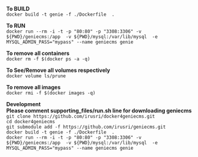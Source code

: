 
**To BUILD**  
`docker build -t genie -f ./Dockerfile  .`  

**To RUN**  
`docker run --rm -i -t -p "80:80" -p "3308:3306" -v ${PWD}/geniecms:/app  -v ${PWD}/mysql:/var/lib/mysql  -e MYSQL_ADMIN_PASS="mypass" --name geniecms genie`  

**To remove all containers**  
`docker rm -f $(docker ps -a -q)` 
  
**To See/Remove all volumes respectively**  
`docker volume ls/prune`  

**To remove all images**  
`docker rmi -f $(docker images -q)`

**Development**   
**Please comment supporting_files/run.sh line for downloading geniecms**  
`git clone https://github.com/irusri/docker4geniecms.git`  
`cd docker4geniecms`  
`git submodule add -f https://github.com/irusri/geniecms.git`  
`docker build -t genie -f ./Dockerfile  .`  
`docker run --rm -i -t -p "80:80" -p "3308:3306" -v ${PWD}/geniecms:/app  -v ${PWD}/mysql:/var/lib/mysql  -e MYSQL_ADMIN_PASS="mypass" --name geniecms genie`  
 

